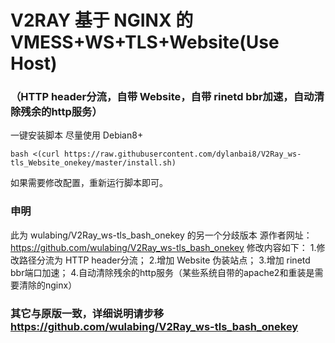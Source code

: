 # V2RAY 基于 NGINX 的 VMESS+WS+TLS+Website(Use Host) 
### （HTTP header分流，自带 Website，自带 rinetd bbr加速，自动清除残余的http服务）

一键安装脚本 尽量使用 Debian8+
```
bash <(curl https://raw.githubusercontent.com/dylanbai8/V2Ray_ws-tls_Website_onekey/master/install.sh)
```
如果需要修改配置，重新运行脚本即可。

### 申明
此为 wulabing/V2Ray_ws-tls_bash_onekey 的另一个分歧版本
源作者网址：https://github.com/wulabing/V2Ray_ws-tls_bash_onekey
修改内容如下：
1.修改路径分流为 HTTP header分流；
2.增加 Website 伪装站点；
3.增加 rinetd bbr端口加速；
4.自动清除残余的http服务（某些系统自带的apache2和重装是需要清除的nginx）

### 其它与原版一致，详细说明请步移 https://github.com/wulabing/V2Ray_ws-tls_bash_onekey
